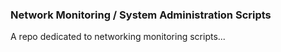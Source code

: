 ### Network Monitoring / System Administration Scripts

A repo dedicated to networking monitoring scripts...
